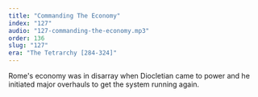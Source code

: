 ```yaml
---
title: "Commanding The Economy"
index: "127"
audio: "127-commanding-the-economy.mp3"
order: 136
slug: "127"
era: "The Tetrarchy [284-324]"
---
```


Rome's economy was in disarray when Diocletian came to power and he initiated major overhauls to get the system running again.


